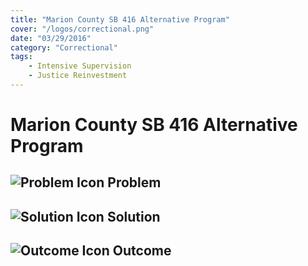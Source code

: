 ```yaml
---
title: "Marion County SB 416 Alternative Program"
cover: "/logos/correctional.png"
date: "03/29/2016"
category: "Correctional"
tags:
    - Intensive Supervision
    - Justice Reinvestment 
---
```


# Marion County SB 416 Alternative Program

## ![Problem Icon](https://github.com/google/material-design-icons/raw/master/alert/1x_web/ic_error_outline_black_48dp.png "Problem") Problem

## ![Solution Icon](https://github.com/google/material-design-icons/raw/master/action/1x_web/ic_lightbulb_outline_black_48dp.png "Solution") Solution

## ![Outcome Icon](https://github.com/google/material-design-icons/raw/master/action/1x_web/ic_view_list_black_48dp.png "Outcome") Outcome
